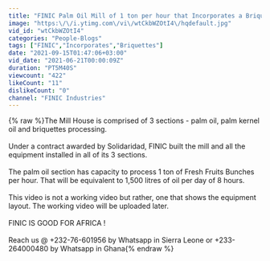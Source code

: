 ```yaml
---
title: "FINIC Palm Oil Mill of 1 ton per hour that Incorporates a Briquettes Making Section."
image: "https:\/\/i.ytimg.com\/vi\/wtCkbWZOtI4\/hqdefault.jpg"
vid_id: "wtCkbWZOtI4"
categories: "People-Blogs"
tags: ["FINIC","Incorporates","Briquettes"]
date: "2021-09-15T01:47:06+03:00"
vid_date: "2021-06-21T00:00:09Z"
duration: "PT5M40S"
viewcount: "422"
likeCount: "11"
dislikeCount: "0"
channel: "FINIC Industries"
---
```

{% raw %}The Mill House is comprised of 3 sections - palm oil, palm kernel oil and briquettes processing.<br /><br />Under a contract awarded by Solidaridad, FINIC built the mill and all the equipment installed in all of its 3 sections.<br /><br />The palm oil section has capacity to process 1 ton of Fresh Fruits Bunches per hour. That will be equivalent to 1,500  litres of oil per day of 8 hours.<br /><br />This video is not a working video but rather, one that shows the equipment layout. The working video will be uploaded later.<br /><br />FINIC IS GOOD FOR AFRICA !<br /><br />Reach us @ +232-76-601956 by Whatsapp in Sierra Leone or +233-264000480 by Whatsapp in Ghana{% endraw %}
